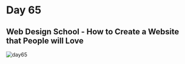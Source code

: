 # Day 65
## Web Design School - How to Create a Website that People will Love
![day65](https://github.com/diorithaliti/Python/assets/74361197/a91ec194-2a35-4092-8a84-fe63449b5474)
